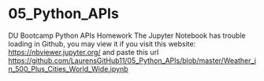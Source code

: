 # 05_Python_APIs
DU Bootcamp Python APIs Homework
The Jupyter Notebook has trouble loading in Github, you may view it if you visit this website: https://nbviewer.jupyter.org/ and paste this url https://github.com/LaurensGitHub11/05_Python_APIs/blob/master/Weather_in_500_Plus_Cities_World_Wide.ipynb
